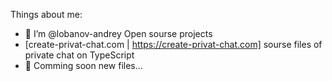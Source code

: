 Things about me:
- 👋 I’m @lobanov-andrey
Open sourse projects
- [create-privat-chat.com | https://create-privat-chat.com] sourse files of private chat on TypeScript
- 💞️ Comming soon new files...

<!---
lobanov-andrey/lobanov-andrey is a ✨ special ✨ repository because its `README.md` (this file) appears on your GitHub profile.
You can click the Preview link to take a look at your changes.
--->
